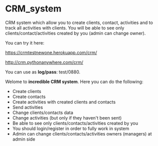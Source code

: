 # CRM_system
CRM system which allow you to create clients, contact, activities and to track all activities with clients.
You will be able to see only clients/contact/activities created by you (admin can change owner).

You can try it here:

https://crmtestnewone.herokuapp.com/crm/

http://crm.pythonanywhere.com/crm/

You can use as **log/pass**: test/0880.

Welome to **incredible CRM system**.
Here you can do the following:
 
  * Create clients
  * Create contacts
  * Create activities with created clients and contacts
  * Send activities
  * Change clients/contacts data
  * Change activities (but only if they haven't been sent)
  * Be able to see only clients/contacts/activities created by you
  * You should login/register in order to fully work in system
  * Admin can change clients/contacts/activities owners (managers) at admin side
